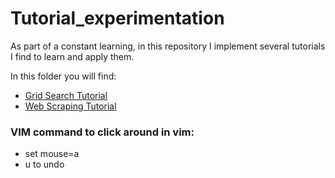 # Tutorial_experimentation
As part of a constant learning, in this repository I implement several tutorials I find to learn and apply them.

In this folder you will find:

* [Grid Search Tutorial](https://github.com/nathsmo/Tutorial_experimentation/blob/master/Grid_search_tutorial.ipynb)
* [Web Scraping Tutorial]()









### VIM command to click around in vim:
* set mouse=a
* u to undo


